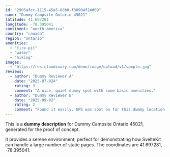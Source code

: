 ```yaml
---
id: "2905afcc-1115-45a5-88b8-f30904f24d09"
name: "Dummy Campsite Ontario 45021"
latitude: 41.697281
longitude: -78.395041
continent: "north-america"
country: "canada"
region: "ontario"
amenities:
  - "fire-pit"
  - "water"
  - "hiking"
images:
  - "https://res.cloudinary.com/demo/image/upload/v1/sample.jpg"
reviews:
  - author: "Dummy Reviewer A"
    date: "2025-07-024"
    rating: 3
    comment: "A nice, quiet dummy spot with some basic amenities."
  - author: "Dummy Reviewer B"
    date: "2025-09-02"
    rating: 2
    comment: "Found it easily. GPS was spot on for this dummy location."
---
```


This is a **dummy description** for Dummy Campsite Ontario 45021, generated for the proof of concept.

It provides a serene environment, perfect for demonstrating how SvelteKit can handle a large number of static pages. The coordinates are 41.697281, -78.395041.
